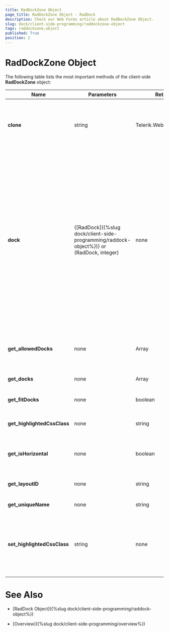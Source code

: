 ```yaml
---
title: RadDockZone Object
page_title: RadDockZone Object - RadDock
description: Check our Web Forms article about RadDockZone Object.
slug: dock/client-side-programming/raddockzone-object
tags: raddockzone,object
published: True
position: 2
---
```


# RadDockZone Object



The following table lists the most important methods of the client-side **RadDockZone** object:




|  **Name**  |  **Parameters**  |  **Return Type**  |  **Description**  |
| ------ | ------ | ------ | ------ |
| **clone** |string|Telerik.Web.UI.RadDockZone|Clones the current **Telerik.Web.UI.RadDockZone** object. Accepts as parameter the string that will be set to the **UniqueId** of the cloned object. Returns the cloned **Telerik.Web.UI.RadDockZone** object.|
| **dock** |([RadDock]({%slug dock/client-side-programming/raddock-object%})) or (RadDock, integer)|none|Docks the specified **RadDock** control in this docking zone.If called with one parameter, the **RadDock** control is docked in the last position. If called with a second (index) parameter, the **RadDock** control is docked in the specified (0-offset) position.	Keep in mind that the behavior of RadDock, docked via this method, will be slightly different if it is already placed inside the RadDockZone control. For example, if a RadDock is positioned with index 0, its location will not change if the index, specified in the **dock** method, is 0 or 1. This occurs, because the dock control is inserted before the RadDock with the specified index.	In order to ensure that the behavior will be the same, when a RadDock control is already docked inside a RadDockZone, please call the RadDock client-side method **undock** before **dock** .|
| **get_allowedDocks** |none|Array|Returns an array of the **UniqueNames** of all the **RadDock** controls that are allowed for docking in the property **AllowedDocks** of RadDockZone.|
| **get_docks** |none|Array|Returns an array of all the **RadDock** controls currently docked in the docking zone.|
| **get_fitDocks** |none|boolean|Gets the bool value indicating whether the docks are resized to fit within the zone.|
| **get_highlightedCssClass** |none|string|Gets the CSS class that is applied when a dock is over the zone and is about to be docked.|
| **get_isHorizontal** |none|boolean|Gets the value indicating whether the zone has Horizontal orientaion (Orientation can be Horizontal and Vertical).|
| **get_layoutID** |none|string|Gets the ID of the **Telerik.Web.UI.RadDockLayout** that manages the state of the RadDockZone control.|
| **get_uniqueName** |none|string|Gets the **UniqueName** of the control.|
| **set_highlightedCssClass** |string|none|Sets a CSS class that is applied when a dock is over the zone and is about to be docked (Use the **HighlightedCssClass** property in order for the changes to take effect on the server-side and not on the client-side only). Accepts as a parameter the CSS class to be applied.|

# See Also

 * [RadDock Object]({%slug dock/client-side-programming/raddock-object%})

 * [Overview]({%slug dock/client-side-programming/overview%})
